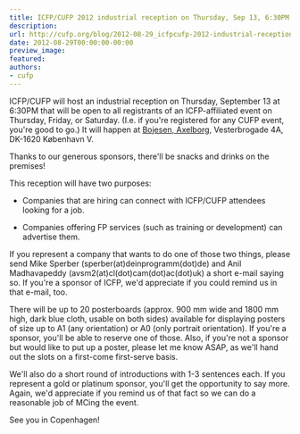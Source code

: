 ```yaml
---
title: ICFP/CUFP 2012 industrial reception on Thursday, Sep 13, 6:30PM
description:
url: http://cufp.org/blog/2012-08-29_icfpcufp-2012-industrial-reception-thursday-sep-13-630pm.html
date: 2012-08-29T00:00:00-00:00
preview_image:
featured:
authors:
- cufp
---
```




<p>ICFP/CUFP will host an industrial reception on Thursday, September 13
at 6:30PM that will be open to all registrants of an ICFP-affiliated
event on Thursday, Friday, or Saturday.  (I.e. if you're registered
for any CUFP event, you're good to go.)  It will happen at <a href="http://www.bojesen.dk/BOJESEN-AT-AXELBORG.95.aspx">Bojesen,
Axelborg</a>, Vesterbrogade 4A, DK-1620 K&oslash;benhavn V.</p>
<p>Thanks to our generous sponsors, there'll be snacks and drinks on the
premises!</p>
<p>This reception will have two purposes:</p>
<ul><li><p>Companies that are hiring can connect with ICFP/CUFP attendees looking
 for a job.</p>
</li><li><p>Companies offering FP services (such as training or development) can
 advertise them.</p>
</li></ul>

<p>If you represent a company that wants to do one of those two things,
please send Mike Sperber (sperber(at)deinprogramm(dot)de) and Anil Madhavapeddy
(avsm2(at)cl(dot)cam(dot)ac(dot)uk) a short e-mail saying so.  If you're a sponsor of
ICFP, we'd appreciate if you could remind us in that e-mail, too.</p>
<p>There will be up to 20 posterboards (approx. 900 mm wide and 1800
mm high, dark blue cloth, usable on both sides) available for
displaying posters of size up to A1 (any orientation) or A0 (only
portrait orientation).  If you're a sponsor, you'll be able to reserve
one of those.  Also, if you're not a sponsor but would like to put up
a poster, please let me know ASAP, as we'll hand out the slots on a
first-come first-serve basis.</p>
<p>We'll also do a short round of introductions with 1-3 sentences each.
If you represent a gold or platinum sponsor, you'll get the
opportunity to say more.  Again, we'd appreciate if you remind us of
that fact so we can do a reasonable job of MCing the event.</p>
<p>See you in Copenhagen!</p>

